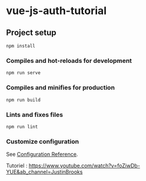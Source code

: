 # vue-js-auth-tutorial

## Project setup
```
npm install
```

### Compiles and hot-reloads for development
```
npm run serve
```

### Compiles and minifies for production
```
npm run build
```

### Lints and fixes files
```
npm run lint
```

### Customize configuration
See [Configuration Reference](https://cli.vuejs.org/config/).

Tutoriel : https://www.youtube.com/watch?v=foZiwDb-YUE&ab_channel=JustinBrooks
